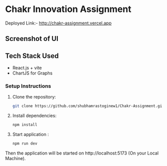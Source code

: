 # Chakr Innovation Assignment
Deployed Link:- http://chakr-assignment.vercel.app

## Screenshot of UI


## Tech Stack Used

- React.js + vite 
- ChartJS for Graphs

### Setup Instructions

1. Clone the repository:

   ```bash
   git clone https://github.com/shubhamrastoginew1/Chakr-Assignment.git
   ```

2. Install dependencies:
      ```bash
      npm install
      ```
      
3. Start application :
      ```bash
      npm run dev
      ```
Then the application will be started on http://localhost:5173 (On your Local Machine).